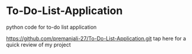 # To-Do-List-Application
python code for to-do list application



https://github.com/premanjali-27/To-Do-List-Application.git  tap here for a quick review of my project
